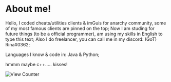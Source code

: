 # About me!
Hello, I coded cheats/utilities clients & imGuis for anarchy community, some of my most famous clients are pinned on the top;
Now I am studing for future things (to be a official programmer), am using my skills in English to type this text;
Also I do freelancer, you can call me in my discord: (GoT) Rina#0362;

Languages I know & code in: Java & Python;

hmmm maybe c++.....
kisses!

<img src="https://komarev.com/ghpvc/?username=SirRina&style=flat-square" alt="View Counter"/>
